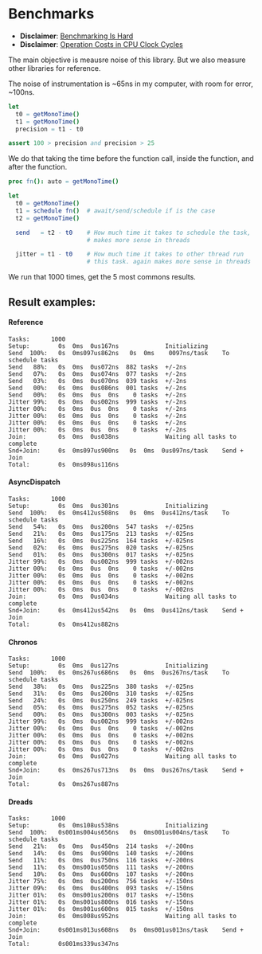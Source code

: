 # Benchmarks

- **Disclaimer**: [Benchmarking Is Hard](https://jvns.ca/blog/2016/07/23/rigorous-benchmarking-in-reasonable-time/)
- **Disclaimer**: [Operation Costs in CPU Clock Cycles](http://ithare.com/infographics-operation-costs-in-cpu-clock-cycles/)

The main objective is meausre noise of this library. But we also measure other
libraries for reference.

The noise of instrumentation is ~65ns in my computer, with room for error, ~100ns.

```nim
let 
  t0 = getMonoTime()
  t1 = getMonoTime()
  precision = t1 - t0

assert 100 > precision and precision > 25
```

We do that taking the time before the function call, inside the function, and
after the function.

```nim
proc fn(): auto = getMonoTime()

let 
  t0 = getMonoTime()
  t1 = schedule fn()  # await/send/schedule if is the case
  t2 = getMonoTime()

  send   = t2 - t0    # How much time it takes to schedule the task,
                      # makes more sense in threads

  jitter = t1 - t0    # How much time it takes to other thread run
                      # this task. again makes more sense in threads
```

We run that 1000 times, get the 5 most commons results.

## Result examples:

#### Reference

```
Tasks:    	1000
Setup:    	  0s  0ms  0us167ns	         	Initializing
Send  100%:	  0s  0ms097us862ns	  0s  0ms    0097ns/task	To schedule tasks
Send   88%:	  0s  0ms  0us072ns	 882 tasks	+/-2ns
Send   07%:	  0s  0ms  0us074ns	 077 tasks	+/-2ns
Send   03%:	  0s  0ms  0us070ns	 039 tasks	+/-2ns
Send   00%:	  0s  0ms  0us086ns	 001 tasks	+/-2ns
Send   00%:	  0s  0ms  0us  0ns	   0 tasks	+/-2ns
Jitter 99%:	  0s  0ms  0us002ns	 999 tasks	+/-2ns
Jitter 00%:	  0s  0ms  0us  0ns	   0 tasks	+/-2ns
Jitter 00%:	  0s  0ms  0us  0ns	   0 tasks	+/-2ns
Jitter 00%:	  0s  0ms  0us  0ns	   0 tasks	+/-2ns
Jitter 00%:	  0s  0ms  0us  0ns	   0 tasks	+/-2ns
Join:     	  0s  0ms  0us038ns	         	Waiting all tasks to complete
Snd+Join: 	  0s  0ms097us900ns	  0s  0ms  0us097ns/task	Send + Join
Total:    	  0s  0ms098us116ns
```

#### AsyncDispatch

```
Tasks:    	1000
Setup:    	  0s  0ms  0us301ns	         	Initializing
Send  100%:	  0s  0ms412us508ns	  0s  0ms  0us412ns/task	To schedule tasks
Send   54%:	  0s  0ms  0us200ns	 547 tasks	+/-025ns
Send   21%:	  0s  0ms  0us175ns	 213 tasks	+/-025ns
Send   16%:	  0s  0ms  0us225ns	 164 tasks	+/-025ns
Send   02%:	  0s  0ms  0us275ns	 020 tasks	+/-025ns
Send   01%:	  0s  0ms  0us300ns	 017 tasks	+/-025ns
Jitter 99%:	  0s  0ms  0us002ns	 999 tasks	+/-002ns
Jitter 00%:	  0s  0ms  0us  0ns	   0 tasks	+/-002ns
Jitter 00%:	  0s  0ms  0us  0ns	   0 tasks	+/-002ns
Jitter 00%:	  0s  0ms  0us  0ns	   0 tasks	+/-002ns
Jitter 00%:	  0s  0ms  0us  0ns	   0 tasks	+/-002ns
Join:     	  0s  0ms  0us034ns	         	Waiting all tasks to complete
Snd+Join: 	  0s  0ms412us542ns	  0s  0ms  0us412ns/task	Send + Join
Total:    	  0s  0ms412us882ns
```

#### Chronos

```
Tasks:    	1000
Setup:    	  0s  0ms  0us127ns	         	Initializing
Send  100%:	  0s  0ms267us686ns	  0s  0ms  0us267ns/task	To schedule tasks
Send   38%:	  0s  0ms  0us225ns	 380 tasks	+/-025ns
Send   31%:	  0s  0ms  0us200ns	 310 tasks	+/-025ns
Send   24%:	  0s  0ms  0us250ns	 249 tasks	+/-025ns
Send   05%:	  0s  0ms  0us275ns	 052 tasks	+/-025ns
Send   00%:	  0s  0ms  0us300ns	 003 tasks	+/-025ns
Jitter 99%:	  0s  0ms  0us002ns	 999 tasks	+/-002ns
Jitter 00%:	  0s  0ms  0us  0ns	   0 tasks	+/-002ns
Jitter 00%:	  0s  0ms  0us  0ns	   0 tasks	+/-002ns
Jitter 00%:	  0s  0ms  0us  0ns	   0 tasks	+/-002ns
Jitter 00%:	  0s  0ms  0us  0ns	   0 tasks	+/-002ns
Join:     	  0s  0ms  0us027ns	         	Waiting all tasks to complete
Snd+Join: 	  0s  0ms267us713ns	  0s  0ms  0us267ns/task	Send + Join
Total:    	  0s  0ms267us887ns
```

#### Dreads

```
Tasks:    	1000
Setup:    	  0s  0ms108us538ns	         	Initializing
Send  100%:	  0s001ms004us656ns	  0s  0ms001us004ns/task	To schedule tasks
Send   21%:	  0s  0ms  0us450ns	 214 tasks	+/-200ns
Send   14%:	  0s  0ms  0us900ns	 140 tasks	+/-200ns
Send   11%:	  0s  0ms  0us750ns	 116 tasks	+/-200ns
Send   11%:	  0s  0ms001us050ns	 111 tasks	+/-200ns
Send   10%:	  0s  0ms  0us600ns	 107 tasks	+/-200ns
Jitter 75%:	  0s  0ms  0us200ns	 756 tasks	+/-150ns
Jitter 09%:	  0s  0ms  0us400ns	 093 tasks	+/-150ns
Jitter 01%:	  0s  0ms001us200ns	 017 tasks	+/-150ns
Jitter 01%:	  0s  0ms001us800ns	 016 tasks	+/-150ns
Jitter 01%:	  0s  0ms001us600ns	 015 tasks	+/-150ns
Join:     	  0s  0ms008us952ns	         	Waiting all tasks to complete
Snd+Join: 	  0s001ms013us608ns	  0s  0ms001us013ns/task	Send + Join
Total:    	  0s001ms339us347ns
```

